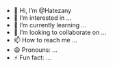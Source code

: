 - 👋 Hi, I’m @Hatezany
- 👀 I’m interested in ...
- 🌱 I’m currently learning ...
- 💞️ I’m looking to collaborate on ...
- 📫 How to reach me ...
- 😄 Pronouns: ...
- ⚡ Fun fact: ...

<!---
Hatezany/Hatezany is a ✨ special ✨ repository because its `README.md` (this file) appears on your GitHub profile.
You can click the Preview link to take a look at your changes.
--->
